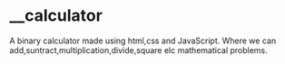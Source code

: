 # __calculator
A binary calculator made using html,css and JavaScript. Where we can add,suntract,multiplication,divide,square elc mathematical problems.
